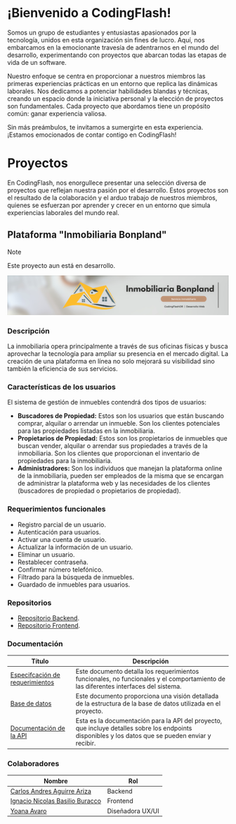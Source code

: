 # ¡Bienvenido a CodingFlash!

Somos un grupo de estudiantes y entusiastas apasionados por la tecnología, unidos en esta organización sin fines de lucro. Aquí, nos embarcamos en la emocionante travesía de adentrarnos en el mundo del desarrollo, experimentando con proyectos que abarcan todas las etapas de vida de un software.

Nuestro enfoque se centra en proporcionar a nuestros miembros las primeras experiencias prácticas en un entorno que replica las dinámicas laborales. Nos dedicamos a potenciar habilidades blandas y técnicas, creando un espacio donde la iniciativa personal y la elección de proyectos son fundamentales. Cada proyecto que abordamos tiene un propósito común: ganar experiencia valiosa.

Sin más preámbulos, te invitamos a sumergirte en esta experiencia. ¡Estamos emocionados de contar contigo en CodingFlash!

# Proyectos
En CodingFlash, nos enorgullece presentar una selección diversa de proyectos que reflejan nuestra pasión por el desarrollo. Estos proyectos son el resultado de la colaboración y el arduo trabajo de nuestros miembros, quienes se esfuerzan por aprender y crecer en un entorno que simula experiencias laborales del mundo real.

## Plataforma "Inmobiliaria Bonpland"
> [!NOTE]
> Este proyecto aun está en desarrollo.

<picture>
    <a href="https://dev-inmobiliaria.netlify.app">
        <img src="/img/InmobiliariaBonplandBanner.png">
    </a>
</picture>

### Descripción
La inmobiliaria opera principalmente a través de sus oficinas físicas y busca aprovechar la tecnología para ampliar su presencia en el mercado digital. La creación de una plataforma en línea no solo mejorará su visibilidad sino también la eficiencia de sus servicios.

### Características de los usuarios
El sistema de gestión de inmuebles contendrá dos tipos de usuarios:
- **Buscadores de Propiedad:** Estos son los usuarios que están buscando comprar, alquilar o arrendar un inmueble. Son los clientes potenciales para las propiedades listadas en la inmobiliaria.
- **Propietarios de Propiedad:** Estos son los propietarios de inmuebles que buscan vender, alquilar o arrendar sus propiedades a través de la inmobiliaria. Son los clientes que proporcionan el inventario de propiedades para la inmobiliaria.
- **Administradores:** Son los individuos que manejan la plataforma online de la inmobiliaria, pueden ser empleados de la misma que se encargan de administrar la plataforma web y las necesidades de los clientes (buscadores de propiedad o propietarios de propiedad).

### Requerimientos funcionales
- Registro parcial de un usuario.
- Autenticación para usuarios.
- Activar una cuenta de usuario.
- Actualizar la información de un usuario.
- Eliminar un usuario.
- Restablecer contraseña.
- Confirmar número telefónico.
- Filtrado para la búsqueda de inmuebles.
- Guardado de inmuebles para usuarios.

### Repositorios
- [Repositorio Backend](https://github.com/CodingFlashOR/backend-inmobiliaria/tree/develop).
- [Repositorio Frontend](https://github.com/CodingFlashOR/frontend-inmobiliaria/tree/dev).

### Documentación
| Título | Descripción | 
|----------|----------|
| [Especifcación de requerimientos](https://drive.google.com/file/d/1rHrYdVJ7h1wPVbSSrLhgfYliH-DhmyL-/view?usp=drive_link) | Este documento detalla los requerimientos funcionales, no funcionales y el comportamiento de las diferentes interfaces del sistema. |
| [Base de datos]()   | Este documento proporciona una visión detallada de la estructura de la base de datos utilizada en el proyecto. |
| [Documentación de la API](https://backend-inmobiliaria-dev-rgzp.2.us-1.fl0.io/api/schema/swagger-ui/) | Esta es la documentación para la API del proyecto, que incluye detalles sobre los endpoints disponibles y los datos que se pueden enviar y recibir. |

### Colaboradores
| Nombre | Rol | 
|----------|----------|
| [Carlos Andres Aguirre Ariza](https://github.com/The-Asintota) | Backend |
| [Ignacio Nicolas Basilio Buracco](https://github.com/NachoBasilio)   | Frontend  |
| [Yoana Avaro]() | Diseñadora UX/UI |
